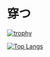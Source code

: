 # 穿つ

[![trophy](https://github-profile-trophy.vercel.app/?username=Shinnosuke-Hara&title=Commit,Issues,Repositories,PullRequest)](https://github.com/ryo-ma/github-profile-trophy)



[![Top Langs](https://github-readme-stats.vercel.app/api/top-langs/?username=Shinnosuke-Hara)](https://github.com/anuraghazra/github-readme-stats)
